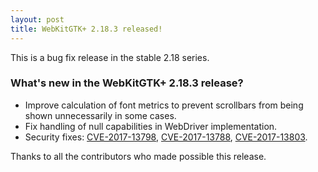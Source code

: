 ```yaml
---
layout: post
title: WebKitGTK+ 2.18.3 released!
---
```


This is a bug fix release in the stable 2.18 series.

### What's new in the WebKitGTK+ 2.18.3 release?

 - Improve calculation of font metrics to prevent scrollbars from being shown unnecessarily in some cases.
 - Fix handling of null capabilities in WebDriver implementation.
 - Security fixes: [CVE-2017-13798](https://cve.mitre.org/cgi-bin/cvename.cgi?name=CVE-2017-13798), [CVE-2017-13788](https://cve.mitre.org/cgi-bin/cvename.cgi?name=CVE-2017-13788), [CVE-2017-13803](https://cve.mitre.org/cgi-bin/cvename.cgi?name=CVE-2017-13803).

Thanks to all the contributors who made possible this release.